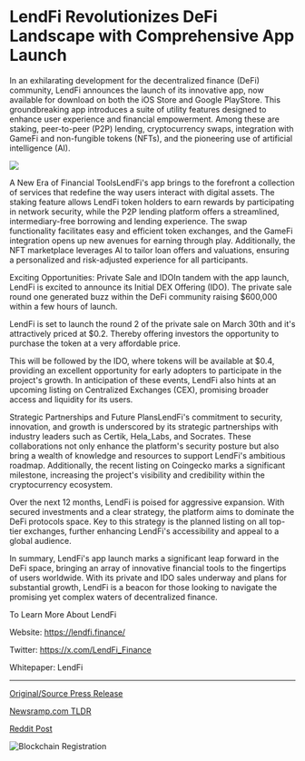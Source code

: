 # LendFi Revolutionizes DeFi Landscape with Comprehensive App Launch

In an exhilarating development for the decentralized finance (DeFi) community, LendFi announces the launch of its innovative app, now available for download on both the iOS Store and Google PlayStore. This groundbreaking app introduces a suite of utility features designed to enhance user experience and financial empowerment. Among these are staking, peer-to-peer (P2P) lending, cryptocurrency swaps, integration with GameFi and non-fungible tokens (NFTs), and the pioneering use of artificial intelligence (AI).

![](https://blockchainwire.s3.amazonaws.com/Proleoio/editor_image/63d96d8b-ff91-4cd5-bd00-7f228077d0ec.jpg)

A New Era of Financial ToolsLendFi's app brings to the forefront a collection of services that redefine the way users interact with digital assets. The staking feature allows LendFi token holders to earn rewards by participating in network security, while the P2P lending platform offers a streamlined, intermediary-free borrowing and lending experience. The swap functionality facilitates easy and efficient token exchanges, and the GameFi integration opens up new avenues for earning through play. Additionally, the NFT marketplace leverages AI to tailor loan offers and valuations, ensuring a personalized and risk-adjusted experience for all participants.

Exciting Opportunities: Private Sale and IDOIn tandem with the app launch, LendFi is excited to announce its Initial DEX Offering (IDO). The private sale round one generated buzz within the DeFi community raising $600,000 within a few hours of launch.

LendFi is set to launch the round 2 of the private sale on March 30th and it's attractively priced at $0.2. Thereby offering investors the opportunity to purchase the token at a very affordable price.

This will be followed by the IDO, where tokens will be available at $0.4, providing an excellent opportunity for early adopters to participate in the project's growth. In anticipation of these events, LendFi also hints at an upcoming listing on Centralized Exchanges (CEX), promising broader access and liquidity for its users.

Strategic Partnerships and Future PlansLendFi's commitment to security, innovation, and growth is underscored by its strategic partnerships with industry leaders such as Certik, Hela_Labs, and Socrates. These collaborations not only enhance the platform's security posture but also bring a wealth of knowledge and resources to support LendFi's ambitious roadmap. Additionally, the recent listing on Coingecko marks a significant milestone, increasing the project's visibility and credibility within the cryptocurrency ecosystem.

Over the next 12 months, LendFi is poised for aggressive expansion. With secured investments and a clear strategy, the platform aims to dominate the DeFi protocols space. Key to this strategy is the planned listing on all top-tier exchanges, further enhancing LendFi's accessibility and appeal to a global audience.

In summary, LendFi's app launch marks a significant leap forward in the DeFi space, bringing an array of innovative financial tools to the fingertips of users worldwide. With its private and IDO sales underway and plans for substantial growth, LendFi is a beacon for those looking to navigate the promising yet complex waters of decentralized finance.

To Learn More About LendFi

Website: https://lendfi.finance/

Twitter: https://x.com/LendFi_Finance

Whitepaper: LendFi 

---

[Original/Source Press Release](https://blockchainwire.io/press-release/lendfi-revolutionizes-defi-landscape-with-comprehensive-app-launch)
                    

[Newsramp.com TLDR](None) 



[Reddit Post](https://www.reddit.com/r/CryptoNewsInfo/comments/1bpsxpu/lendfi_launches_innovative_defi_app_with_exciting/) 



![Blockchain Registration](https://cdn.newsramp.app/blockchainwire/qrcode/243/28/zestbCfV.webp)